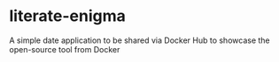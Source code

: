 # literate-enigma
A simple date application to be shared via Docker Hub to showcase the open-source tool from Docker
